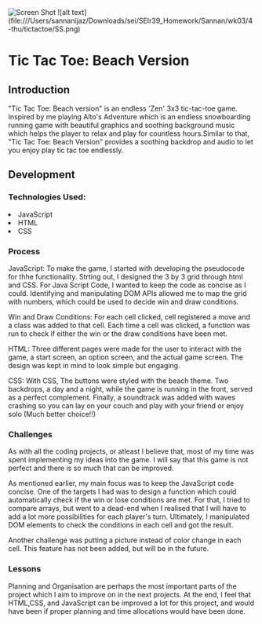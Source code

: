 <img src="file:///Users/sannanijaz/Downloads/sei/SEIr39_Homework/Sannan/wk03/4-thu/tictactoe/SS.png" alt="Screen Shot">
![alt text](file:///Users/sannanijaz/Downloads/sei/SEIr39_Homework/Sannan/wk03/4-thu/tictactoe/SS.png)
<h1>Tic Tac Toe: Beach Version</h1>
<h2>Introduction</h2>
<p>"Tic Tac Toe: Beach version" is an endless 'Zen' 3x3 tic-tac-toe game. Inspired by me playing Alto's Adventure which is an endless snowboarding running game with beautiful graphics and soothing background music which helps the player to relax and play for countless hours.Similar to that, "Tic Tac Toe: Beach Version" provides a soothing backdrop and audio to let you enjoy play tic tac toe endlessly.</p>
<h2>Development</h2>
<p><h3>Technologies Used:</h3></p>
<li>JavaScript</li>
<li>HTML</li>
<li>CSS</li>
<h3>Process</h3>
<p>JavaScript: To make the game, I started with developing the pseudocode for thhe functionality. Strting out, I designed the 3 by 3 grid through html and CSS. For Java Script Code, I wanted to keep the code as concise as I could. Identifying and manipulating DOM APIs allowed me to map the grid with numbers, which could be used to decide win and draw conditions.</p>
<p>Win and Draw Conditions: For each cell clicked, cell registered a move and a class was added to that cell. Each time a cell was clicked, a function was run to check if either the win or the draw conditions have been met. </p>
<p>HTML: Three different pages were made for the user to interact with the game, a start screen, an option screen, and the actual game screen. The design was kept in mind to look simple but engaging.</p>
<p>CSS: With CSS, The buttons were styled with the beach theme. Two backdrops, a day and a night, while the game is running in the front, served as a perfect complement. Finally, a soundtrack was added with waves crashing so you can lay on your couch and play with your friend or enjoy solo (Much better choice!!)</p>
<h3>Challenges</h3>
<p>As with all the coding projects, or atleast I believe that, most of my time was spent implementing my ideas into the game. I will say that this game is not perfect and there is so much that can be improved.</p>
<p>As mentioned earlier, my main focus was to keep the JavaScript code concise. One of the targets I had was to design a function which could automatically check if the win or lose conditions are met. For that, I tried to compare arrays, but went to a dead-end when I realised that I will have to add a lot more possibilities for each player's turn. Ultimately, I manipulated DOM elements to check the conditions in each cell and got the result.</p>
<p>Another challenge was putting a picture instead of color change in each cell. This feature has not been added, but will be in the future.</p>
<h3>Lessons</h3>
<p>Planning and Organisation are perhaps the most important parts of the project which I aim to improve on in the next projects. At the end, I feel that HTML,CSS, and JavaScript can be improved a lot for this project, and would have been if proper planning and time allocations would have been done.</p>
